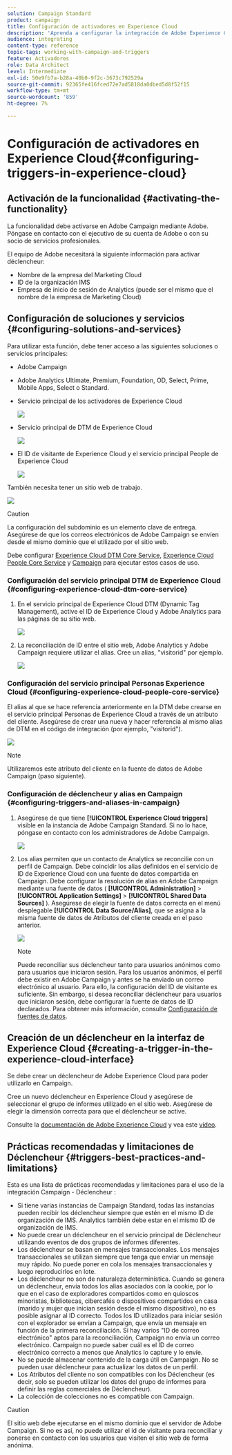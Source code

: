 ```yaml
---
solution: Campaign Standard
product: campaign
title: Configuración de activadores en Experience Cloud
description: 'Aprenda a configurar la integración de Adobe Experience Cloud Triggers para que comience a enviar envíos personalizados a sus clientes en función de sus comportamientos anteriores. '
audience: integrating
content-type: reference
topic-tags: working-with-campaign-and-triggers
feature: Activadores
role: Data Architect
level: Intermediate
exl-id: 50e9fb7a-b28a-40b0-9f2c-3673c792529a
source-git-commit: 92365fe416fced72e7ad5818da0dbed5d8f52f15
workflow-type: tm+mt
source-wordcount: '859'
ht-degree: 7%

---
```


# Configuración de activadores en Experience Cloud{#configuring-triggers-in-experience-cloud}

## Activación de la funcionalidad {#activating-the-functionality}

La funcionalidad debe activarse en Adobe Campaign mediante Adobe. Póngase en contacto con el ejecutivo de su cuenta de Adobe o con su socio de servicios profesionales.

El equipo de Adobe necesitará la siguiente información para activar déclencheur:

* Nombre de la empresa del Marketing Cloud
* ID de la organización IMS
* Empresa de inicio de sesión de Analytics (puede ser el mismo que el nombre de la empresa de Marketing Cloud)

## Configuración de soluciones y servicios {#configuring-solutions-and-services}

Para utilizar esta función, debe tener acceso a las siguientes soluciones o servicios principales:

* Adobe Campaign
* Adobe Analytics Ultimate, Premium, Foundation, OD, Select, Prime, Mobile Apps, Select o Standard.
* Servicio principal de los activadores de Experience Cloud

   ![](assets/trigger_uc_prereq_1.png)

* Servicio principal de DTM de Experience Cloud

   ![](assets/trigger_uc_prereq_2.png)

* El ID de visitante de Experience Cloud y el servicio principal People de Experience Cloud

   ![](assets/trigger_uc_prereq_3.png)

También necesita tener un sitio web de trabajo.

![](assets/trigger_uc_prereq_4.png)

>[!CAUTION]
>
>La configuración del subdominio es un elemento clave de entrega. Asegúrese de que los correos electrónicos de Adobe Campaign se envíen desde el mismo dominio que el utilizado por el sitio web.

Debe configurar [Experience Cloud DTM Core Service](#configuring-experience-cloud-dtm-core-service), [Experience Cloud People Core Service](#configuring-experience-cloud-people-core-service) y [Campaign](#configuring-triggers-and-aliases-in-campaign) para ejecutar estos casos de uso.

### Configuración del servicio principal DTM de Experience Cloud {#configuring-experience-cloud-dtm-core-service}

1. En el servicio principal de Experience Cloud DTM (Dynamic Tag Management), active el ID de Experience Cloud y Adobe Analytics para las páginas de su sitio web.

   ![](assets/trigger_uc_conf_1.png)

1. La reconciliación de ID entre el sitio web, Adobe Analytics y Adobe Campaign requiere utilizar el alias. Cree un alias, &quot;visitorid&quot; por ejemplo.

   ![](assets/trigger_uc_conf_2.png)

### Configuración del servicio principal Personas Experience Cloud {#configuring-experience-cloud-people-core-service}

El alias al que se hace referencia anteriormente en la DTM debe crearse en el servicio principal Personas de Experience Cloud a través de un atributo del cliente. Asegúrese de crear una nueva y hacer referencia al mismo alias de DTM en el código de integración (por ejemplo, &quot;visitorid&quot;).

![](assets/trigger_uc_conf_3.png)

>[!NOTE]
>
>Utilizaremos este atributo del cliente en la fuente de datos de Adobe Campaign (paso siguiente).

### Configuración de déclencheur y alias en Campaign {#configuring-triggers-and-aliases-in-campaign}

1. Asegúrese de que tiene **[!UICONTROL Experience Cloud triggers]** visible en la instancia de Adobe Campaign Standard. Si no lo hace, póngase en contacto con los administradores de Adobe Campaign.

   ![](assets/remarketing_1.png)

1. Los alias permiten que un contacto de Analytics se reconcilie con un perfil de Campaign. Debe coincidir los alias definidos en el servicio de ID de Experience Cloud con una fuente de datos compartida en Campaign. Debe configurar la resolución de alias en Adobe Campaign mediante una fuente de datos ( **[!UICONTROL Administration]** > **[!UICONTROL Application Settings]** > **[!UICONTROL Shared Data Sources]** ). Asegúrese de elegir la fuente de datos correcta en el menú desplegable **[!UICONTROL Data Source/Alias]**, que se asigna a la misma fuente de datos de Atributos del cliente creada en el paso anterior.

   ![](assets/trigger_uc_conf_5.png)

   >[!NOTE]
   >
   >Puede reconciliar sus déclencheur tanto para usuarios anónimos como para usuarios que iniciaron sesión. Para los usuarios anónimos, el perfil debe existir en Adobe Campaign y antes se ha enviado un correo electrónico al usuario. Para ello, la configuración del ID de visitante es suficiente. Sin embargo, si desea reconciliar déclencheur para usuarios que iniciaron sesión, debe configurar la fuente de datos de ID declarados. Para obtener más información, consulte [Configuración de fuentes de datos](../../integrating/using/provisioning-and-configuring-integration-with-audience-manager-or-people-core-service.md#step-2--configure-the-data-sources).

## Creación de un déclencheur en la interfaz de Experience Cloud {#creating-a-trigger-in-the-experience-cloud-interface}

Se debe crear un déclencheur de Adobe Experience Cloud para poder utilizarlo en Campaign.

Cree un nuevo déclencheur en Experience Cloud y asegúrese de seleccionar el grupo de informes utilizado en el sitio web. Asegúrese de elegir la dimensión correcta para que el déclencheur se active.

Consulte la [documentación de Adobe Experience Cloud](https://experienceleague.adobe.com/docs/core-services/interface/activation/triggers.html) y vea este [vídeo](https://helpx.adobe.com/es/marketing-cloud/how-to/email-marketing.html#step-two).

## Prácticas recomendadas y limitaciones de Déclencheur {#triggers-best-practices-and-limitations}

Esta es una lista de prácticas recomendadas y limitaciones para el uso de la integración Campaign - Déclencheur :

* Si tiene varias instancias de Campaign Standard, todas las instancias pueden recibir los déclencheur siempre que estén en el mismo ID de organización de IMS. Analytics también debe estar en el mismo ID de organización de IMS.
* No puede crear un déclencheur en el servicio principal de Déclencheur utilizando eventos de dos grupos de informes diferentes.
* Los déclencheur se basan en mensajes transaccionales. Los mensajes transaccionales se utilizan siempre que tenga que enviar un mensaje muy rápido. No puede poner en cola los mensajes transaccionales y luego reproducirlos en lote.
* Los déclencheur no son de naturaleza determinística. Cuando se genera un déclencheur, envía todos los alias asociados con la cookie, por lo que en el caso de exploradores compartidos como en quioscos minoristas, bibliotecas, cibercafés o dispositivos compartidos en casa (marido y mujer que inician sesión desde el mismo dispositivo), no es posible asignar al ID correcto. Todos los ID utilizados para iniciar sesión con el explorador se envían a Campaign, que envía un mensaje en función de la primera reconciliación. Si hay varios &quot;ID de correo electrónico&quot; aptos para la reconciliación, Campaign no envía un correo electrónico. Campaign no puede saber cuál es el ID de correo electrónico correcto a menos que Analytics lo capture y lo envíe.
* No se puede almacenar contenido de la carga útil en Campaign. No se pueden usar déclencheur para actualizar los datos de un perfil.
* Los Atributos del cliente no son compatibles con los Déclencheur (es decir, solo se pueden utilizar los datos del grupo de informes para definir las reglas comerciales de Déclencheur).
* La colección de colecciones no es compatible con Campaign.

>[!CAUTION]
>
>El sitio web debe ejecutarse en el mismo dominio que el servidor de Adobe Campaign. Si no es así, no puede utilizar el id de visitante para reconciliar y ponerse en contacto con los usuarios que visiten el sitio web de forma anónima.
